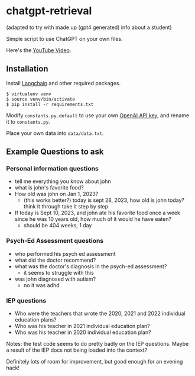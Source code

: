 # chatgpt-retrieval

(adapted to try with made up (gpt4 generated) info about a student)

Simple script to use ChatGPT on your own files.

Here's the [YouTube Video](https://youtu.be/9AXP7tCI9PI).

## Installation

Install [Langchain](https://github.com/hwchase17/langchain) and other required packages.
```
$ virtualenv venv
$ source venv/bin/activate
$ pip install -r requirements.txt
```
Modify `constants.py.default` to use your own [OpenAI API key](https://platform.openai.com/account/api-keys), and rename it to `constants.py`.

Place your own data into `data/data.txt`.

## Example Questions to ask 

### Personal information questions 

* tell me everything you know about john
* what is john's favorite food? 
* How old was john on Jan 1, 2023? 
  * (this works better?) today is sept 28, 2023, how old is john today? think it through take it step by step
* If today is Sept 10, 2023, and john ate his favorite food once a week since he was 10 years old, how much of it would he have eaten?
  * should be 404 weeks, 1 day

### Psych-Ed Assessment questions 

* who performed his psych ed assessment
* what did the doctor recommend? 
* what was the doctor's diagnosis in the psych-ed assessment?
  * it seems to struggle with this
* was john diagnosed with autism?
  * no it was adhd

### IEP questions 

* Who were the teachers that wrote the 2020, 2021 and 2022 individual education plans?
* Who was his teacher in 2021 individual education plan?
* Who was his teacher in 2020 individual education plan?

Notes: the test code seems to do pretty badly on the IEP questions.  Maybe a result of the IEP docs not being loaded into the context?

Definitely lots of room for improvement, but good enough for an evening hack! 